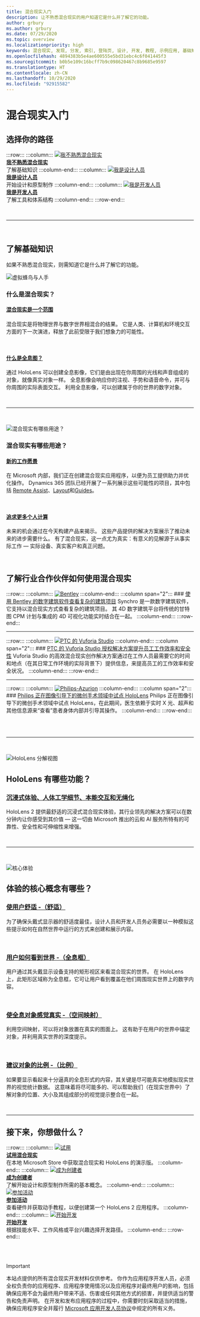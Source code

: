 ```yaml
---
title: 混合现实入门
description: 让不熟悉混合现实的用户知道它是什么并了解它的功能。
author: grbury
ms.author: grbury
ms.date: 07/29/2020
ms.topic: overview
ms.localizationpriority: high
keywords: 混合现实, 发现, 分发, 索引, 登陆页, 设计, 开发, 教程, 示例应用, 基础知识, 案例研究, 资源, HoloLens 操作指南, 开源项目
ms.openlocfilehash: 4894383b5e4ae600555e5bd31ebc4c6f041445f3
ms.sourcegitcommit: b0b5e109c16bcff7b9c098620467c8b9685e9597
ms.translationtype: HT
ms.contentlocale: zh-CN
ms.lasthandoff: 10/29/2020
ms.locfileid: "92915582"
---
```

# <a name="get-started-with-mixed-reality"></a>混合现实入门

## <a name="choose-your-track"></a>选择你的路径

:::row:::
    :::column:::
       [![我不熟悉混合现实](images/Tile-New.jpg)](#understand-the-basics)<br>
        **[我不熟悉混合现实](#understand-the-basics)**<br>
        了解基础知识
    :::column-end:::
    :::column:::
       [![我是设计人员](images/Tile-Create.jpg)](../design/design.md)<br>
        **[我是设计人员](../design/design.md)**<br>
        开始设计和原型制作
    :::column-end:::
    :::column:::
       [![我是开发人员](images/Tile-Develop.jpg)](../develop/development.md)<br>
        **[我是开发人员](../develop/development.md)**<br>
        了解工具和体系结构
    :::column-end:::
    <!-- :::column:::
       [![Jump in with Unity and MRTK](../images/Unity-tile.png)](https://microsoft.github.io/MixedRealityToolkit-Unity/Documentation/GettingStartedWithTheMRTK.html)<br>
        **[Jump in with Unity and MRTK](https://microsoft.github.io/MixedRealityToolkit-Unity/Documentation/GettingStartedWithTheMRTK.html)**<br>
        Optimize Unity for MR development
    :::column-end::: -->
:::row-end:::


<br>

---

<br>

## <a name="understand-the-basics"></a>了解基础知识

如果不熟悉混合现实，则需知道它是什么并了解它的功能。


![虚拟蜂鸟与人手](images/01_MixedReality.png)

### <a name="what-is-mixed-reality"></a>什么是混合现实？


#### <a name="mixed-reality-is-a-spectrum"></a>[混合现实是一个范围](../discover/mixed-reality.md)
混合现实是将物理世界与数字世界相混合的结果。 它是人类、计算机和环境交互方面的下一次演进，释放了此前受限于我们想象力的可能性。

<br>


#### <a name="what-is-a-hologram"></a>[什么是全息图？](../discover/hologram.md)
通过 HoloLens 可以创建全息影像，它们是由出现在你周围的光线和声音组成的对象，就像真实对象一样。 全息影像会响应你的注视、手势和语音命令，并可与你周围的实际表面交互。 利用全息影像，可以创建属于你的世界的数字对象。

<br>


---

<br>

![混合现实有哪些用途？](images/HLS19_remoteAssistHologram_001.jpg)

### <a name="what-can-you-do-with-mixed-reality"></a>混合现实有哪些用途？

#### <a name="a-new-vision-for-work"></a>[新的工作愿景](https://dynamics.microsoft.com//mixed-reality/overview/)
在 Microsoft 内部，我们正在创建混合现实应用程序，以便为员工提供助力并优化操作。 Dynamics 365 团队已经开展了一系列展示这些可能性的项目，其中包括 [Remote Assist](https://docs.microsoft.com/dynamics365/mixed-reality/remote-assist/ra-overview)、[Layout](https://docs.microsoft.com/dynamics365/mixed-reality/layout/)和[Guides](https://docs.microsoft.com/dynamics365/mixed-reality/guides/)。

<br>

#### <a name="the-pursuit-of-more-personal-computing"></a>[追求更多个人计算](../out-of-scope/case-study-the-pursuit-of-more-personal-computing.md)
未来的机会通过在今天构建产品来揭示。 这些产品提供的解决方案展示了推动未来的进步需要什么。 有了混合现实，这一点尤为真实：有意义的见解源于从事实际工作 — 实际设备、真实客户和真正问题。


<br>


## <a name="see-how-industry-partners-are-using-mixed-reality"></a>了解行业合作伙伴如何使用混合现实


:::row:::
    :::column:::
       [![Bentley](images/Bentley-Synchro1.jpg)](https://binged.it/31AR3kP)
    :::column-end:::
    :::column span="2":::
        ### <a name="view-complex-construction-projects-with-bentleys-digital-construction-software"></a>[使用 Bentley 的数字建筑软件查看复杂的建筑项目](https://binged.it/31AR3kP)
        Synchro 是一款数字建筑软件，它支持以混合现实方式查看复杂的建筑项目。 其 4D 数字建筑平台将传统的甘特图 CPM 计划与集成的 4D 可视化功能实时结合在一起。
    :::column-end:::
:::row-end:::

---

:::row:::
    :::column:::
       [![PTC 的 Vuforia Studio](images/PTC-Vuforia-Studio1.jpg)](https://binged.it/31ARrjh)
    :::column-end:::
    :::column span="2":::
        ### <a name="ptcs-vuforia-studio-authoring-solution-promotes-workforce-productivity-and-safety"></a>[PTC 的 Vuforia Studio 授权解决方案提升员工工作效率和安全性](https://binged.it/31ARrjh)
        Vuforia Studio 的高效混合现实创作解决方案通过在工作人员最需要它的时间和地点（在其日常工作环境的实际背景下）提供信息，来提高员工的工作效率和安全状况。
    :::column-end:::
:::row-end:::

---

:::row:::
    :::column:::
       [![Philips-Azurion](images/Philips-Azurion1.jpg)](https://binged.it/31B1RiR)
    :::column-end:::
    :::column span="2":::
        ### <a name="philips-is-piloting-hololens-in-the-domain-of-image-guided-minimally-invasive-procedures"></a>[Philips 正在图像引导下的微创手术领域中试点 HoloLens](https://binged.it/31B1RiR)
        Philips 正在图像引导下的微创手术领域中试点 HoloLens，在此期间，医生依赖于实时 X 光、超声和其他信息源来“查看”患者身体内部并引导其操作。
    :::column-end:::
:::row-end:::

<br>

<br>

---

<br>

![HoloLens 分解视图](images/HoloLens2_ExplodedView_8k.png)

## <a name="what-are-the-capabilities-of-hololens"></a>HoloLens 有哪些功能？

### <a name="immersive-ergonomic-instinctual-and-untethered"></a>[沉浸式体验、人体工学细节、本能交互和无绳化](https://www.microsoft.com//hololens/hardware)

HoloLens 2 提供最舒适的沉浸式混合现实体验，其行业领先的解决方案可以在数分钟内让你感受到其价值 — 这一切由 Microsoft 推出的云和 AI 服务所特有的可靠性、安全性和可伸缩性来增强。

<br>

---

<br>

![核心体验](images/text_in_unity_viewingangle.jpg)

## <a name="what-are-the-core-concepts-of-an-experience"></a>体验的核心概念有哪些？

### <a name="keep-the-user-comfortable---comfort"></a>[使用户舒适 -（舒适）](../design/comfort.md)
为了确保头戴式显示器的舒适度最佳，设计人员和开发人员务必需要以一种模拟这些提示如何在自然世界中运行的方式来创建和展示内容。

<br>

### <a name="how-the-user-sees-the-world---holographic-frame"></a>[用户如何看到世界 -（全息框）](../design/holographic-frame.md)
用户通过其头戴显示设备支持的矩形视区来看混合现实的世界。 在 HoloLens 上，此矩形区域称为全息框，它可让用户看到覆盖在他们周围现实世界上的数字内容。

<br>

### <a name="making-holographic-objects-feel-real---spatial-mapping"></a>[使全息对象感觉真实 -（空间映射）](../design/spatial-mapping.md)
利用空间映射，可以将对象放置在真实的图面上。 这有助于在用户的世界中锚定对象，并利用真实世界的深度提示。

<br>

### <a name="suggesting-the-scale-of-an-object---scale"></a>[建议对象的比例 -（比例）](../design/scale.md)
如果要显示看起来十分逼真的全息形式的内容，其关键是尽可能真实地模拟现实世界的视觉统计数据。 这意味着将尽可能多的、可以帮助我们（在现实世界中）了解对象的位置、大小及其组成部分的视觉提示整合在一起。


<br>

---

## <a name="what-would-you-like-to-do-next"></a>接下来，你想做什么？


:::row:::
    :::column:::
       [![试用](images/icon-hololensuser.jpg)](https://www.microsoft.com//windows/windows-mixed-reality?icid=SSM_Search_Promo_XCat_WindowsMixedReality_CTA1#storelocator)<br>
        **[试用混合现实](https://www.microsoft.com//windows/windows-mixed-reality?icid=SSM_Search_Promo_XCat_WindowsMixedReality_CTA1#storelocator)**<br>
        在本地 Microsoft Store 中获取混合现实和 HoloLens 的演示版。
    :::column-end:::
    :::column:::
        [![成为创建者](images/icon-design.png)](../design/design.md)<br>
        **[成为创建者](../design/design.md)**<br>
        了解开始设计和原型制作所需的基本概念。
    :::column-end:::
    :::column:::
        [![参加活动](images/icon-calendar.jpg)](../whats-new/sf-academy-events.md)<br>
        **[参加活动](../whats-new/sf-academy-events.md)**<br>
        查看硬件并获取动手教程，以便创建第一个 HoloLens 2 应用程序。
    :::column-end:::
    :::column:::
        [![开始开发](images/icon-developer.png)](../develop/development.md)<br>
        **[开始开发](../develop/development.md)**<br>
        根据技能水平、工作风格或平台兴趣选择开发路径。
    :::column-end:::
:::row-end:::


<br>

<br>



>[!IMPORTANT]
>本站点提供的所有混合现实开发材料仅供参考。 你作为应用程序开发人员，必须全权负责你的应用程序、应用程序使用情况以及应用程序对最终用户的影响，包括确保应用不会为最终用户带来不适、伤害或任何其他方式的损害，并提供适当的警告和免责声明。 在开发和发布应用程序的过程中，你需要时刻采取适当的措施，确保应用程序安全并履行 [Microsoft 应用开发人员协议](https://docs.microsoft.com/legal/windows/agreements/app-developer-agreement)中规定的所有义务。
